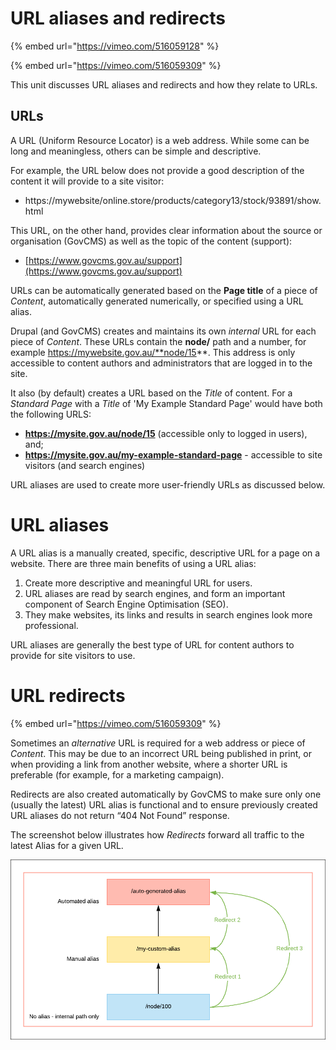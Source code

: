 # URL aliases and redirects

{% embed url="https://vimeo.com/516059128" %}

{% embed url="https://vimeo.com/516059309" %}

This unit discusses URL aliases and redirects and how they relate to URLs.

## URLs

A URL \(Uniform Resource Locator\) is a web address. While some can be long and meaningless, others can be simple and descriptive. 

For example, the URL below does not provide a good description of the content it will provide to a site visitor:

- https://mywebsite/online.store/products/category13/stock/93891/show.html

This URL, on the other hand, provides clear information about the source or organisation \(GovCMS\) as well as the topic of the content \(support\): 

- [https://www.govcms.gov.au/support](https://www.govcms.gov.au/support)

URLs can be automatically generated based on the **Page title** of a piece of _Content_, automatically generated numerically, or specified using a URL alias.

Drupal \(and GovCMS\) creates and maintains its own _internal_ URL for each piece of _Content_. These URLs contain the **node/** path and a number, for example https://mywebsite.gov.au/**node/15**. This address is only accessible to content authors and administrators that are logged in to the site.

It also \(by default\) creates a URL based on the _Title_ of content. For a _Standard Page_ with a _Title_ of 'My Example Standard Page' would have both the following URLS:

- **https://mysite.gov.au/node/15** \(accessible only to logged in users\), and;
- **https://mysite.gov.au/my-example-standard-page** - accessible to site visitors \(and search engines\)

URL aliases are used to create more user-friendly URLs as discussed below. 

# URL aliases

A URL alias is a manually created, specific, descriptive URL for a page on a website. There are three main benefits of using a URL alias:

1. Create more descriptive and meaningful URL for users.
2. URL aliases are read by search engines, and form an important component of Search Engine Optimisation \(SEO\).
3. They make websites, its links and results in search engines look more professional.

URL aliases are generally the best type of URL for content authors to provide for site visitors to use. 

# URL redirects

{% embed url="https://vimeo.com/516059309" %}

Sometimes an _alternative_ URL is required for a web address or piece of _Content_. This may be due to an incorrect URL being published in print, or when providing a link from another website, where a shorter URL is preferable \(for example, for a marketing campaign\).

Redirects are also created automatically by GovCMS to make sure only one \(usually the latest\) URL alias is functional and to ensure previously created URL aliases do not return “404 Not Found” response.

The screenshot below illustrates how _Redirects_ forward all traffic to the latest Alias for a given URL.

![](../.gitbook/assets/Unit-7-Redirects-Overview.png) 

